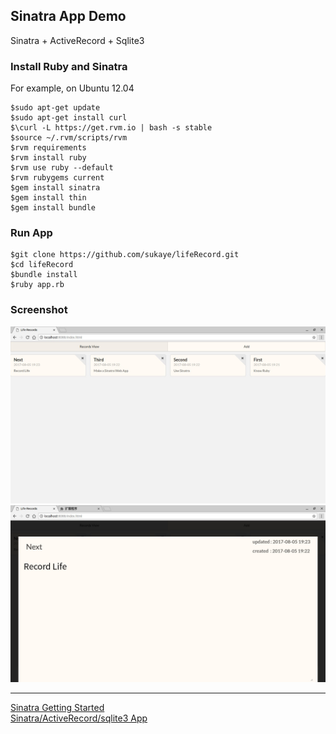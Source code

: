 ## Sinatra App Demo  
Sinatra + ActiveRecord + Sqlite3
### Install Ruby and Sinatra
For example, on Ubuntu 12.04
```shell
$sudo apt-get update
$sudo apt-get install curl
$\curl -L https://get.rvm.io | bash -s stable
$source ~/.rvm/scripts/rvm
$rvm requirements
$rvm install ruby
$rvm use ruby --default
$rvm rubygems current
$gem install sinatra
$gem install thin
$gem install bundle
```
### Run App
```shell
$git clone https://github.com/sukaye/lifeRecord.git
$cd lifeRecord
$bundle install
$ruby app.rb
```
### Screenshot
![](screenshot/2017-08-05-1-25074830.jpg)  
![](screenshot/2017-08-05-2-96654836.jpg) 

---
[Sinatra Getting Started](http://www.sinatrarb.com/intro.html)  
[Sinatra/ActiveRecord/sqlite3 App](https://github.com/shannonjen/sinatra_crud_tutorial)
